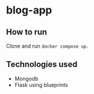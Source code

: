 # blog-app

## How to run
Clone and run `docker compose up`.

## Technologies used
- Mongodb
- Flask using blueprints
